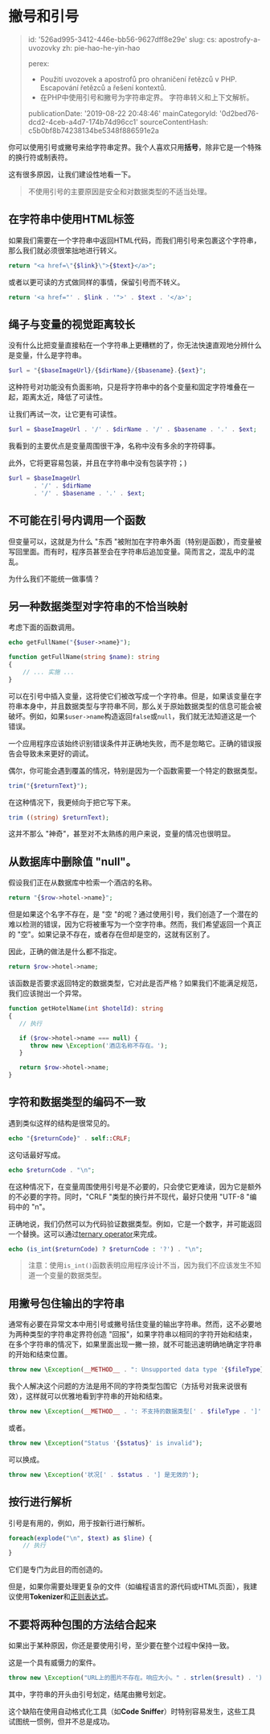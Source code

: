 撇号和引号
=====

> id: '526ad995-3412-446e-bb56-9627dff8e29e'
> slug:
> 	cs: apostrofy-a-uvozovky
> 	zh: pie-hao-he-yin-hao
> 
> perex:
> 	- Použití uvozovek a apostrofů pro ohraničení řetězců v PHP. Escapování řetězců a řešení kontextů.
> 	- 在PHP中使用引号和撇号为字符串定界。 字符串转义和上下文解析。
> 
> publicationDate: '2019-08-22 20:48:46'
> mainCategoryId: '0d2bed76-dcd2-4ceb-a4d7-174b74d96cc1'
> sourceContentHash: c5b0bf8b74238134be5348f886591e2a

你可以使用引号或撇号来给字符串定界。我个人喜欢只用**括号**，除非它是一个特殊的换行符或制表符。

这有很多原因，让我们建设性地看一下。

> 不使用引号的主要原因是安全和对数据类型的不适当处理。

在字符串中使用HTML标签
--------------------------------

如果我们需要在一个字符串中返回HTML代码，而我们用引号来包裹这个字符串，那么我们就必须很笨拙地进行转义。

```php
return "<a href=\"{$link}\">{$text}</a>";
```

或者以更可读的方式做同样的事情，保留引号而不转义。

```php
return '<a href="' . $link . '">' . $text . '</a>';
```

绳子与变量的视觉距离较长
---------------------------------------------

没有什么比把变量直接粘在一个字符串上更糟糕的了，你无法快速直观地分辨什么是变量，什么是字符串。

```php
$url = "{$baseImageUrl}/{$dirName}/{$basename}.{$ext}";
```

这种符号对功能没有负面影响，只是将字符串中的各个变量和固定字符堆叠在一起，距离太近，降低了可读性。

让我们再试一次，让它更有可读性。

```php
$url = $baseImageUrl . '/' . $dirName . '/' . $basename . '.' . $ext;
```

我看到的主要优点是变量周围很干净，名称中没有多余的字符碍事。

此外，它将更容易包装，并且在字符串中没有包装字符；)

```php
$url = $baseImageUrl
       . '/' . $dirName
       . '/' . $basename . '.' . $ext;
```

不可能在引号内调用一个函数
---------------------------------------

但变量可以，这就是为什么 "东西 "被附加在字符串外面（特别是函数），而变量被写回里面。而有时，程序员甚至会在字符串后追加变量。简而言之，混乱中的混乱。

为什么我们不能统一做事情？

另一种数据类型对字符串的不恰当映射
---------------------------------------------------

考虑下面的函数调用。

```php
echo getFullName("{$user->name}");

function getFullName(string $name): string
{
	// ... 实施 ...
}
```

可以在引号中插入变量，这将使它们被改写成一个字符串。但是，如果该变量在字符串本身中，并且数据类型与字符串不同，那么关于原始数据类型的信息可能会被破坏。例如，如果`$user->name`构造返回`false`或`null`，我们就无法知道这是一个错误。

一个应用程序应该始终识别错误条件并正确地失败，而不是忽略它。正确的错误报告会导致未来更好的调试。

偶尔，你可能会遇到覆盖的情况，特别是因为一个函数需要一个特定的数据类型。

```php
trim("{$returnText}");
```

在这种情况下，我更倾向于把它写下来。

```php
trim ((string) $returnText);
```

这并不那么 "神奇"，甚至对不太熟练的用户来说，变量的情况也很明显。

从数据库中删除值 "null"。
----------------------------------

假设我们正在从数据库中检索一个酒店的名称。

```php
return "{$row->hotel->name}";
```

但是如果这个名字不存在，是 "空 "的呢？通过使用引号，我们创造了一个潜在的难以检测的错误，因为它将被重写为一个空字符串。然而，我们希望返回一个真正的 "空"。如果记录不存在，或者存在但却是空的，这就有区别了。

因此，正确的做法是什么都不指定。

```php
return $row->hotel->name;
```

该函数是否要求返回特定的数据类型，它对此是否严格？如果我们不能满足规范，我们应该抛出一个异常。

```php
function getHotelName(int $hotelId): string
{
   // 执行

   if ($row->hotel->name === null) {
      throw new \Exception('酒店名称不存在。');
   }

   return $row->hotel->name;
}
```

字符和数据类型的编码不一致
--------------------------------------------

遇到类似这样的结构是很常见的。

```php
echo "{$returnCode}" . self::CRLF;
```

这句话最好写成。

```php
echo $returnCode . "\n";
```

在这种情况下，在变量周围使用引号是不必要的，只会使它更难读，因为它是额外的不必要的字符。同时，"CRLF "类型的换行并不现代，最好只使用 "UTF-8 "编码中的 "n"。

正确地说，我们仍然可以为代码验证数据类型。例如，它是一个数字，并可能返回一个替换。这可以通过<a href="/ternary-operator">ternary operator</a>来完成。

```php
echo (is_int($returnCode) ? $returnCode : '?') . "\n";
```

> 注意：使用`is_int()`函数表明应用程序设计不当，因为我们不应该发生不知道一个变量的数据类型。

用撇号包住输出的字符串
---------------------------------------

通常有必要在异常文本中用引号或撇号括住变量的输出字符串。然而，这不必要地为两种类型的字符串定界符创造 "回报"，如果字符串以相同的字符开始和结束，在多个字符串的情况下，如果里面出现一撇一捺，就不可能迅速明确地确定字符串的开始和结束位置。

```php
throw new \Exception(__METHOD__ . ": Unsupported data type '{$fileType}'");
```

我个人解决这个问题的方法是用不同的字符类型包围它（方括号对我来说很有效），这样就可以优雅地看到字符串的开始和结束。

```php
throw new \Exception(__METHOD__ . ': 不支持的数据类型[' . $fileType . ']');
```

或者。

```php
throw new \Exception("Status '{$status}' is invalid");
```

可以换成。

```php
throw new \Exception('状况[' . $status . '] 是无效的');
```

按行进行解析
--------------------

引号是有用的，例如，用于按新行进行解析。

```php
foreach(explode("\n", $text) as $line) {
	// 执行
}
```

它们是专门为此目的而创造的。

但是，如果你需要处理更复杂的文件（如编程语言的源代码或HTML页面），我建议使用**Tokenizer**和<a href="/regex">正则表达式</a>。

不要将两种包围的方法结合起来
-----------------------------------

如果出于某种原因，你还是要使用引号，至少要在整个过程中保持一致。

这是一个具有威慑力的案件。

```php
throw new \Exception("URL上的图片不存在。响应大小。" . strlen($result) . ')');
```

其中，字符串的开头由引号划定，结尾由撇号划定。

这个缺陷在使用自动格式化工具（如**Code Sniffer**）时特别容易发生，这些工具试图统一惯例，但并不总是成功。
